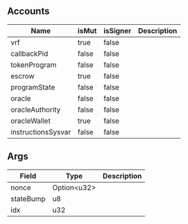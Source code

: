

## Accounts
|Name|isMut|isSigner|Description|
|--|--|--|--|
| vrf | true | false |  |
| callbackPid | false | false |  |
| tokenProgram | false | false |  |
| escrow | true | false |  |
| programState | false | false |  |
| oracle | false | false |  |
| oracleAuthority | false | false |  |
| oracleWallet | true | false |  |
| instructionsSysvar | false | false |  |
## Args
|Field|Type|Description|
|--|--|--|
| nonce |  Option&lt;u32&gt; |  |
| stateBump |  u8 |  |
| idx |  u32 |  |
